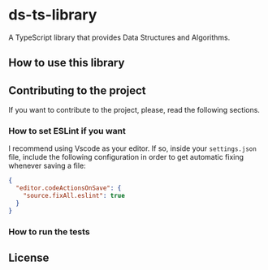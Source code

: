 # ds-ts-library

A TypeScript library that provides Data Structures and Algorithms.

## How to use this library

## Contributing to the project

If you want to contribute to the project, please, read the following sections.

### How to set ESLint if you want

I recommend using Vscode as your editor. If so, inside your `settings.json` file, include the following configuration in order to get automatic fixing whenever saving a file:

```json
{
  "editor.codeActionsOnSave": {
    "source.fixAll.eslint": true
  }
}
```

### How to run the tests

## License
